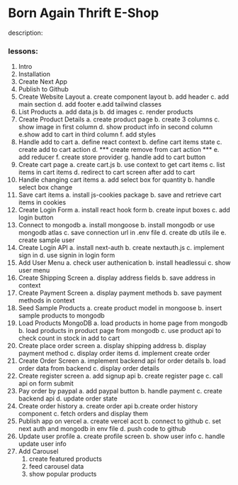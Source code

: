 # Born Again Thrift E-Shop

description:
### lessons:
1. Intro
2. Installation
3. Create Next App
4. Publish to Github
5. Create Website Layout
    a. create component layout
    b. add header
    c. add main section
    d. add footer
    e.add tailwind classes
6. List Products
    a. add data.js
    b. dd images
    c. render products
7. Create Product Details
    a. create product page
    b. create 3 columns
    c. show image in first column
    d. show product info in second column
    e.show add to cart in third column
    f. add styles
8. Handle add to cart
    a. define react context
    b. define cart items state
    c. create add to cart action
    d. *** create remove from cart action ***
    e. add reducer
    f. create store provider
    g. handle add to cart button
9. Create cart page
    a. create cart.js
    b. use context to get cart items
    c. list items in cart items
    d. redirect to cart screen after add to cart
10. Handle changing cart items
    a. add select box for  quantity
    b. handle select box change
11. Save cart items
    a. install js-cookies package
    b. save and retrieve cart items in cookies
12. Create Login Form
    a. install react hook form
    b. create input boxes
    c. add login button
13. Connect to mongodb 
    a. install mongoose
    b. install mongodb or use mongodb atlas
    c. save connection url in .env file
    d. create db utils ile
    e. create sample user
14. Create Login API
    a. install next-auth
    b. create nextauth.js
    c. implement sign in
    d. use signin in login form
15. Add User Menu
    a. check user authenication
    b. install headlessui
    c. show user menu
16. Create Shipping Screen
    a. display address fields
    b. save address in context
17. Create Payment Screen
    a. display payment methods
    b. save payment methods in context
18. Seed Sample Products
    a. create product model in mongoose
    b. insert sample products to mongodb
19. Load Products MongoDB
    a. load products in home page from mongodb
    b. load products in product page from mongodb
    c. use product api to check count in stock in add to cart
20. Create place order screen
    a. display shipping address
    b. display payment method
    c. display order items
    d. implement create order
21. Create Order Screen
    a. implement backend api for order details
    b. load order data from backend
    c. display order details
22. Create register screen
    a. add signup api
    b. create register page
    c. call api on form submit
23. Pay order by paypal
    a. add paypal button
    b. handle payment
    c. create backend api
    d. update order state
24. Create order history
    a. create order  api
    b.create order history component
    c. fetch orders and display them
25. Publish app on vercel
    a. create vercel acct
    b. connect to github
    c. set next auth and mongodb in env file
    d. push code to github
26. Update user profile
    a. create profile screen
    b. show user info
    c. handle update user info
35. Add Carousel
    1. create featured products
    2. feed carousel data
    3. show popular products